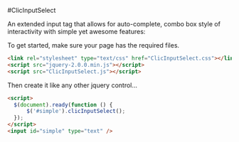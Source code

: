 #ClicInputSelect

An extended input tag that allows for auto-complete, combo box style of interactivity with simple yet awesome features:

To get started, make sure your page has the required files.
```html
<link rel="stylesheet" type="text/css" href="ClicInputSelect.css"></link>  	
<script src="jquery-2.0.0.min.js"></script>  	
<script src="ClicInputSelect.js"></script>
```
Then create it like any other jquery control...
```html
<script>
  $(document).ready(function () {
	  $('#simple').clicInputSelect();
  });
</script>
<input id="simple" type="text" />
```
